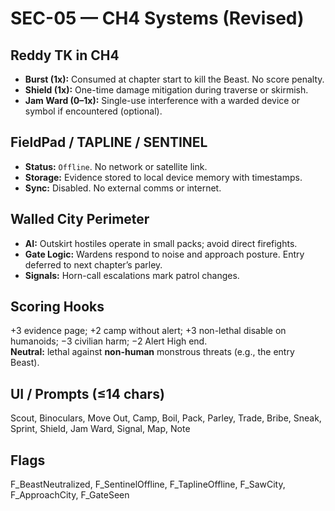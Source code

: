 # SEC-05 — CH4 Systems (Revised)

## Reddy TK in CH4
- **Burst (1x):** Consumed at chapter start to kill the Beast. No score penalty.  
- **Shield (1x):** One-time damage mitigation during traverse or skirmish.  
- **Jam Ward (0–1x):** Single-use interference with a warded device or symbol if encountered (optional).

## FieldPad / TAPLINE / SENTINEL
- **Status:** `Offline`. No network or satellite link.  
- **Storage:** Evidence stored to local device memory with timestamps.  
- **Sync:** Disabled. No external comms or internet.

## Walled City Perimeter
- **AI:** Outskirt hostiles operate in small packs; avoid direct firefights.  
- **Gate Logic:** Wardens respond to noise and approach posture. Entry deferred to next chapter’s parley.  
- **Signals:** Horn-call escalations mark patrol changes.

## Scoring Hooks
+3 evidence page; +2 camp without alert; +3 non-lethal disable on humanoids; −3 civilian harm; −2 Alert High end.  
**Neutral:** lethal against **non-human** monstrous threats (e.g., the entry Beast).

## UI / Prompts (≤14 chars)
Scout, Binoculars, Move Out, Camp, Boil, Pack, Parley, Trade, Bribe, Sneak, Sprint, Shield, Jam Ward, Signal, Map, Note

## Flags
F_BeastNeutralized, F_SentinelOffline, F_TaplineOffline, F_SawCity, F_ApproachCity, F_GateSeen
